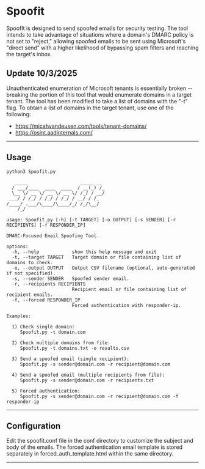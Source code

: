 # Spoofit
SpoofIt is designed to send spoofed emails for security testing. The tool intends to take advantage of situations where a domain's DMARC policy is not set to "reject," allowing spoofed emails to be sent using Microsoft's "direct send" with a higher likelihood of bypassing spam filters and reaching the target's inbox.

## Update 10/3/2025
Unauthenticated enumeration of Microsoft tenants is essentially broken -- breaking the portion of this tool that would enumerate domains in a target tenant. The tool has been modified to take a list of domains with the "-t" flag. To obtain a list of domains in the target tenant, use one of the following: 
- https://micahvandeusen.com/tools/tenant-domains/
- https://osint.aadinternals.com/
___
## Usage

```
python3 Spoofit.py

   _____                   _____ __ 
  / ___/____  ____  ____  / __(_) /_
  \__ \/ __ \/ __ \/ __ \/ /_/ / __/
 ___/ / /_/ / /_/ / /_/ / __/ / /_  
/____/ .___/\____/\____/_/ /_/\__/  
    /_/                             
   
usage: Spoofit.py [-h] [-t TARGET] [-o OUTPUT] [-s SENDER] [-r RECIPIENTS] [-f RESPONDER_IP]

DMARC-Focused Email Spoofing Tool.

options:
  -h, --help            show this help message and exit
  -t, --target TARGET   Target domain or file containing list of domains to check.
  -o, --output OUTPUT   Output CSV filename (optional, auto-generated if not specified).
  -s, --sender SENDER   Spoofed sender email.
  -r, --recipients RECIPIENTS
                        Recipient email or file containing list of recipient emails.
  -f, --forced RESPONDER_IP
                        Forced authentication with responder-ip.

Examples:

  1) Check single domain:
     Spoofit.py -t domain.com

  2) Check multiple domains from file:
     Spoofit.py -t domains.txt -o results.csv

  3) Send a spoofed email (single recipient):
     Spoofit.py -s sender@domain.com -r recipient@domain.com

  4) Send a spoofed email (multiple recipients from file):
     Spoofit.py -s sender@domain.com -r recipients.txt

  5) Forced authentication:
     Spoofit.py -s sender@domain.com -r recipient@domain.com -f responder-ip
```
___

## Configuration
Edit the spoofit.conf file in the conf directory to customize the subject and body of the emails. The forced authentication email template is stored separately in forced_auth_template.html within the same directory.

___
